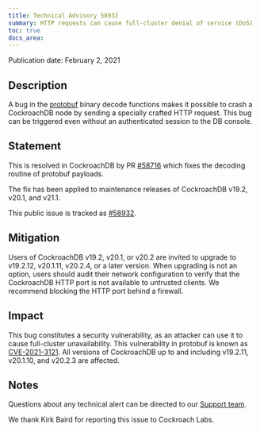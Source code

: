 ```yaml
---
title: Technical Advisory 58932
summary: HTTP requests can cause full-cluster denial of service (DoS)
toc: true
docs_area: 
---
```


Publication date: February 2, 2021

## Description
A bug in the [protobuf](https://github.com/gogo/protobuf) binary decode functions makes it possible to crash a CockroachDB node by sending a specially crafted HTTP request. This bug can be triggered even without an authenticated session to the DB console. 

## Statement
This is resolved in CockroachDB by PR [#58716] which fixes the decoding routine of protobuf payloads. 

The fix has been applied to maintenance releases of CockroachDB v19.2, v20.1, and v21.1.

This public issue is tracked as [#58932].

## Mitigation
Users of CockroachDB v19.2, v20.1, or v20.2 are invited to upgrade to v19.2.12, v20.1.11, v20.2.4, or a later version.
When upgrading is not an option, users should audit their network configuration to verify that the CockroachDB HTTP port is not available to untrusted clients. We recommend blocking the HTTP port behind a firewall. 

## Impact
This bug constitutes a security vulnerability, as an attacker can use it to cause full-cluster unavailability. 
This vulnerability in protobuf is known as [CVE-2021-3121](https://cve.mitre.org/cgi-bin/cvename.cgi?name=CVE-2021-3121).
All versions of CockroachDB up to and including v19.2.11, v20.1.10, and v20.2.3 are affected.

## Notes
Questions about any technical alert can be directed to our [Support team](https://support.cockroachlabs.com/).

We thank Kirk Baird for reporting this issue to Cockroach Labs.

[#58716]: https://github.com/cockroachdb/cockroach/pull/58716
[#58932]: https://github.com/cockroachdb/cockroach/issues/58932
